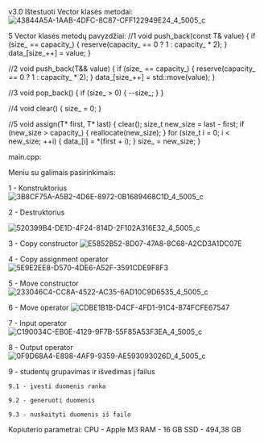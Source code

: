 v3.0
    Ištestuoti Vector klasės metodai:
    ![43844A5A-1AAB-4DFC-8C87-CFF122949E24_4_5005_c](https://github.com/user-attachments/assets/58775fa6-c5a4-4c9e-8851-16457e49c5e8)
    




5 Vector klasės metodų pavyzdžiai:
//1
    void push_back(const T& value) {
        if (size_ == capacity_) {
            reserve(capacity_ == 0 ? 1 : capacity_ * 2);
        }
        data_[size_++] = value;
    }

//2
    void push_back(T&& value) {
        if (size_ == capacity_) {
            reserve(capacity_ == 0 ? 1 : capacity_ * 2);
        }
        data_[size_++] = std::move(value);
    }

//3
    void pop_back() {
        if (size_ > 0) {
            --size_;
        }
    }

//4
    void clear() {
        size_ = 0;
    }

//5
    void assign(T* first, T* last) {
        clear();
        size_t new_size = last - first;
        if (new_size > capacity_) {
            reallocate(new_size);
        }
        for (size_t i = 0; i < new_size; ++i) {
            data_[i] = *(first + i);
        }
        size_ = new_size;
    }






main.cpp:

Meniu su galimais pasirinkimais:

1 - Konstruktorius
![3B8CF75A-A5B2-4D6E-8972-0B1689468C1D_4_5005_c](https://github.com/user-attachments/assets/dbd6cc82-cbfc-49ea-a7f4-582cf5696087)

2 - Destruktorius

![520399B4-DE1D-4F24-814D-2F102A316E32_4_5005_c](https://github.com/user-attachments/assets/df130127-a27c-4d69-9233-fb02fb164072)

3 - Copy constructor
![E5852B52-8D07-47A8-8C68-A2CD3A1DC07E](https://github.com/user-attachments/assets/1a70ac2a-4a55-42ad-a1aa-c57cc08accca)

4 - Copy assignment operator
![5E9E2EE8-D570-4DE6-A52F-3591CDE9F8F3](https://github.com/user-attachments/assets/3ea4cbe6-4cb3-47b2-a501-415b22b1e411)

5 - Move constructor
![233046C4-CC8A-4522-AC35-6AD10C9D6535_4_5005_c](https://github.com/user-attachments/assets/d9c09ad9-8552-4180-9dfc-8da903cf4a13)

6 - Move operator
![CDBE1B1B-D4CF-4FD1-91C4-874FCFE67547](https://github.com/user-attachments/assets/26486863-5e90-493f-9c3a-8bfad9b1c13a)


7 - Input operator
![C190034C-EB0E-4129-9F7B-55F85A53F3EA_4_5005_c](https://github.com/user-attachments/assets/b6734531-06c4-47a2-a34c-653b5020d96a)


8 - Output operator
![0F9D68A4-E898-4AF9-9359-AE593093026D_4_5005_c](https://github.com/user-attachments/assets/4f092516-bef6-43d1-a042-1d0e76c8c949)

9 - studentų grupavimas ir išvedimas į failus

    9.1 - įvesti duomenis ranka
    
    9.2 - generuoti duomenis
    
    9.3 - nuskaityti duomenis iš failo







Kopiuterio parametrai:
CPU - Apple M3
RAM - 16 GB
SSD - 494,38 GB








